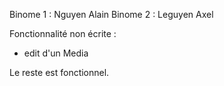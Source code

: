 Binome 1 : Nguyen Alain
Binome 2 : Leguyen Axel

Fonctionnalité non écrite :
- edit d'un Media

Le reste est fonctionnel.
